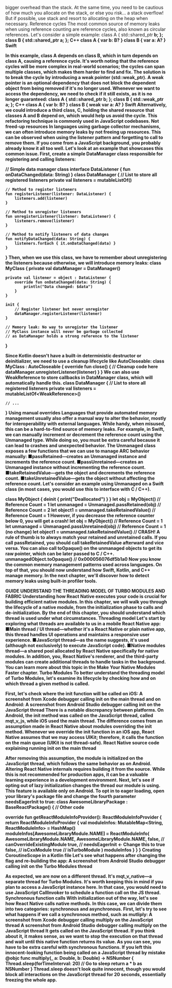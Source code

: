 bigger overhead than the stack. At the same time, you need to be cautious of how much you 
allocate on the stack, or else you risk... a stack overflow! But if possible, use stack and resort to 
allocating on the heap when necessary.
Reference cycles
The most common source of memory leaks when using reference counting are reference cycles, 
also known as circular references. Let's consider a simple example:
class A {
  std::shared_ptr<B> b;
};
class B {
  std::shared_ptr<A> a;
};
C++
class A {
 var b: B?
}
class B {
  var a: A?
}
Swift

In this example, class A depends on class B, which in turn depends on class A, causing a reference 
cycle.
It's worth noting that the reference cycles will be more complex in real-world 
scenarios; the cycles can span multiple classes, which makes them harder to find 
and fix.
The solution is to break the cycle by introducing a weak pointer (std::weak_ptr<T>). A weak 
pointer is an optional dependency that does not block the dependent object from being removed 
if it's no longer used. Whenever we want to access the dependency, we need to check if it still 
exists, as it is no longer guaranteed:
class A {
  std::shared_ptr<B> b;
};
class B {
  std::weak_ptr<A> a;
};
C++
class A {
 var b: B?
}
class B {
  weak var a: A?
}
Swift
Alternatively, we could introduce a third class, C, holding the shared resource that classes A and 
B depend on, which would help us avoid the cycle. This refactoring technique is commonly 
used in JavaScript codebases.
Not freed-up resources
In languages using garbage collector mechanisms, we can often introduce memory leaks by not 
freeing up resources. This can be observed when using the listener pattern and forgetting to 
call to remove them. If you come from a JavaScript background, you probably already know it 
all too well. Let's look at an example that showcases this common issue. First, create a simple 
DataManager class responsible for registering and calling listeners:

// Simple data manager class
interface DataListener {
    fun onDataChanged(data: String)
}
class DataManager {
    // List to store all registered listeners
    private val listeners = mutableListOf<DataListener>()
    
    // Method to register listeners
    fun registerListener(listener: DataListener) {
        listeners.add(listener)
    }
    
    // Method to unregister listeners
    fun unregisterListener(listener: DataListener) {
        listeners.remove(listener)
    }
    
    // Method to notify listeners of data changes
    fun notifyDataChanged(data: String) {
        listeners.forEach { it.onDataChanged(data) }
    }
}
Then, when we use this class, we have to remember about unregistering the listeners because 
otherwise, we will introduce memory leaks:
class MyClass {
    private val dataManager = DataManager()
    
    private val listener = object : DataListener {
        override fun onDataChanged(data: String) {
            println("Data changed: $data")
        }
    }
    
    init {
        // Register listener but never unregister
        dataManager.registerListener(listener)
    }
    
    // Memory leak: No way to unregister the listener
    // MyClass instance will never be garbage collected
    // as DataManager holds a strong reference to the listener
}

Since Kotlin doesn't have a built-in deterministic destructor or deinitializer, we need to use 
a cleanup lifecycle like AutoCloseable:
class MyClass : AutoCloseable {
    override fun close() {
        // Cleanup code here
        dataManager.unregisterListener(listener)
    }
}
We can also use WeakReference to store callbacks in DataManager class, which will 
automatically handle this. 
class DataManager {
    // List to store all registered listeners
    private val listeners = 
mutableListOf<WeakReference<DataListener>>()
    
    // ...
}
Using manual overrides
Languages that provide automated memory management usually also offer a manual way to 
alter the behavior, mostly for interoperability with external languages. While handy, when 
misused, this can be a hard-to-find source of memory leaks.
For example, in Swift, we can manually increment or decrement the reference count using the 
Unmanaged type. While doing so, you must be extra careful because it can lead to crashes and 
unexpected behavior. The Unmanaged class exposes a few functions that we can use to manage 
ARC behavior manually: 
 ■passRetained—creates an Unmanaged instance and increments the reference count.
 ■passUnretained—creates an Unmanaged instance without incrementing the reference 
count.
 ■takeRetainedValue—gets the object and decrements the reference count.
 ■takeUnretainedValue—gets the object without affecting the reference count.
Let's consider an example using Unmanaged on a Swift class (in most cases, you would use this 
to interface with C / C++).

class MyObject {
    deinit { print("Deallocated") }
}
let obj = MyObject()                        // Reference Count = 1
let unmanaged = Unmanaged.passRetained(obj) // Reference Count = 2
let object1 = unmanaged.takeRetainedValue() // Reference Count = 1
However, if you decrease the reference counter below 0, you will get a crash!
let obj = MyObject()                          // Reference Count = 1
let unmanaged = Unmanaged.passUnretained(obj) // Reference Count = 1 
(no change)
let object1 = unmanaged.takeRetainedValue()   // CRASH! 
A rule of thumb is to always match your retained and unretained calls. If you call passRetained, 
you should call takeRetainedValue afterward and vice versa. You can also call toOpaque() on 
the unmanaged objects to get its raw pointer, which can be later passed to C / C++.
unmanagedObject.toOpaque() // 0x000056076df5b1a0
Now you know the common memory management patterns used across languages. On top of 
that, you should now understand how Swift, Kotlin, and C++ manage memory. In the next 
chapter, we'll discover how to detect memory leaks using built-in profiler tools.

GUIDE
UNDERSTAND THE 
THREADING MODEL OF TURBO 
MODULES AND FABRIC
Understanding how React Native executes your code is crucial for building efficient native 
modules. In this chapter, we will walk you through the lifecycle of a native module, from 
the initialization phase to calls and de-initialization. By the end of this chapter, you should 
understand which thread is used under what circumstances.
Threading model
Let's start by exploring what threads are available to us in a mobile React Native app:
 ■Main thread / UI thread—whether it's a React Native or plain native app, this thread 
handles UI operations and maintains a responsive user experience.
 ■JavaScript thread—as the name suggests, it's used (although not exclusively) to execute 
JavaScript code).
 ■Native modules thread—a shared pool allocated by React Native specifically for native 
modules.
In addition, you, React Native's renderer, and the third-party modules can create additional 
threads to handle tasks in the background. You can learn more about this topic in the Make 
Your Native Modules Faster chapter.
Turbo Modules
To better understand the threading model of Turbo Modules, let's examine its lifecycle by 
checking how and on which thread a given method is called. 

First, let's check where the init function will be called on iOS:
A screenshot from Xcode debugger calling init on the main thread
and on Android:
A screenshot from Android Studio debugger calling init on the JavaScript thread
There is a notable discrepancy between platforms. On Android, the init method was called 
on the JavaScript thread, called mqt_v_js, while iOS used the main thread. The difference 
comes from an assumption made in React Native about modules overriding the init method. 
Whenever we override the init function in an iOS app, React Native assumes that we may 
access UIKit; therefore, it calls the function on the main queue (UIKit is not thread-safe).
React Native source code explaining running init on the main thread

After removing this assumption, the module is initialized on the JavaScript thread, 
which follows the same behavior as on Android. Altering React Native internals 
requires building it from the source. While this is not recommended for production 
apps, it can be a valuable learning experience in a development environment.
Next, let's see if opting out of lazy initialization changes the thread our module is using. This 
feature is available only on Android. To opt in to eager loading, open your library's package file 
and change the fourth parameter needsEagerInit to true:
class AwesomeLibraryPackage : BaseReactPackage() {
  // Other code
  
  override fun getReactModuleInfoProvider(): ReactModuleInfoProvider 
{
    return ReactModuleInfoProvider {
      val moduleInfos: MutableMap<String, ReactModuleInfo> = 
HashMap()
      moduleInfos[AwesomeLibraryModule.NAME] = ReactModuleInfo(
        AwesomeLibraryModule.NAME,
        AwesomeLibraryModule.NAME,
        false,  // canOverrideExistingModule
        true,   // needsEagerInit <- Change this to true
        false,  // isCxxModule
        true    // isTurboModule
      )
      moduleInfos
    }
  }
}
Creating CoroutineScope in a Kotlin file
Let's see what happens after changing the flag and re-building the app:
A screenshot from Android Studio debugger calling init on the Turbo Modules thread

As expected, we are now on a different thread. It's mqt_v_native—a separate thread for Turbo 
Modules. It's worth keeping this in mind if you plan to access a JavaScript instance here. In 
that case, you would need to use JavaScript CallInvoker to schedule a function call on the JS 
thread.
Synchronous function calls
With initialization out of the way, let's see how React Native calls native methods. In this case, 
we can divide them into two categories: synchronous and asynchronous. First, let's try to see 
what happens if we call a synchronous method, such as mutliply:
A screenshot from Xcode debugger calling multiply on the JavaScript thread
A screenshot from Android Studio debugger calling multiply on the JavaScript thread
It gets called on the JavaScript thread. If you think about it, it makes sense, as we want to stop 
the execution on that thread and wait until this native function returns its value. As you can 
see, you have to be extra careful with synchronous functions. If you left this innocent-looking 
function being called on a JavaScript thread by mistake
@objc func multiply(_ a: Double, b: Double) -> NSNumber {
    Thread.sleep(forTimeInterval: 20) // Go to sleep
    return a * b as NSNumber
}
Thread.sleep doesn't look quite innocent, though
you would block all interactions on the JavaScript thread for 20 seconds, essentially freezing 
the whole app.
